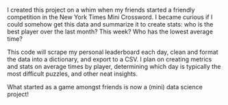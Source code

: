 I created this project on a whim when my friends started a friendly competition in the New York Times Mini Crossword.
I became curious if I could somehow get this data and summarize it to create stats: who is the best player over the last month? This week? Who has the lowest average time?

This code will scrape my personal leaderboard each day, clean and format the data into a dictionary, and export to a CSV.
I plan on creating metrics and stats on average times by player, determining which day is typically the most difficult puzzles, and other neat insights.

What started as a game amongst friends is now a (mini) data science project!

